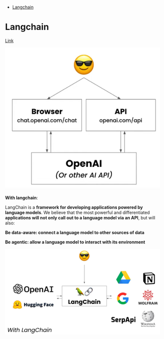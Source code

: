 <!--ts-->
* [Langchain](#langchain)

<!-- Created by https://github.com/ekalinin/github-markdown-toc -->
<!-- Added by: gil_diy, at: Tue 18 Apr 2023 11:53:08 PM IDT -->

<!--te-->

# Langchain

[Link](https://github.com/hwchase17/langchain)


<p align="center">
  <img width="600" src="images/langchain/without_langchain.jpg" title="Look into the image">
</p>


**With langchain**:

LangChain is a **framework for developing applications powered by language models**. We believe that the most powerful and differentiated **applications will not only call out to a language model via an API**, but will also:

**Be data-aware: connect a language model to other sources of data**

**Be agentic: allow a language model to interact with its environment**


<p align="center">
  <img width="600" src="images/langchain/langchain.jpg" title="Look into the image">
</p>
